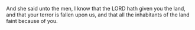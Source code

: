 And she said unto the men, I know that the LORD hath given you the land, and that your terror is fallen upon us, and that all the inhabitants of the land faint because of you.
